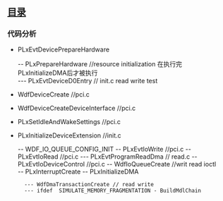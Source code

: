 # 
## [目录](README.md)

### 代码分析  

- PLxEvtDevicePrepareHardware

    -- PLxPrepareHardware //resource initialization  在执行完PLxInitializeDMA后才被执行   
        --- PLxEvtDeviceD0Entry  // init.c read write test 

- WdfDeviceCreate                 //pci.c 
- WdfDeviceCreateDeviceInterface  //pci.c 
- PLxSetIdleAndWakeSettings      //pci.c 
- PLxInitializeDeviceExtension   //init.c 

    -- WDF_IO_QUEUE_CONFIG_INIT 
    -- PLxEvtIoWrite  //pci.c 
    -- PLxEvtIoRead   //pci.c 
        --- PLxEvtProgramReadDma // read.c 
    -- PLxEvtIoDeviceControl //pci.c 
    -- WdfIoQueueCreate //writ read ioctl  
    -- PLxInterruptCreate 
    -- PLxInitializeDMA 

        --- WdfDmaTransactionCreate // read write 
        --- ifdef  SIMULATE_MEMORY_FRAGMENTATION - BuildMdlChain 